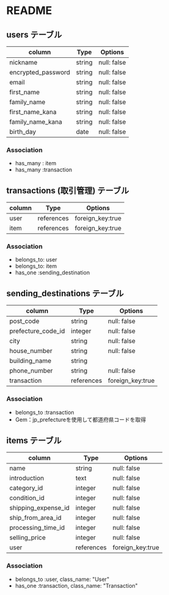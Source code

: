 # README

## users テーブル

| column             | Type   | Options     |
| -------------------| ------ | ----------- |
| nickname           | string | null: false |
| encrypted_password | string | null: false |
| email              | string | null: false |
| first_name         | string | null: false |
| family_name        | string | null: false |
| first_name_kana    | string | null: false |
| family_name_kana   | string | null: false |
| birth_day          | date   | null: false |


### Association 
- has_many : item
- has_many :transaction




## transactions (取引管理) テーブル
| column           | Type       | Options          |
| ---------------- | ---------- | ---------------- |
| user             | references | foreign_key:true |
| item             | references | foreign_key:true |

### Association 
- belongs_to: user
- belongs_to: item
- has_one :sending_destination


## sending_destinations テーブル
 
| column              | Type        | Options              |
| ----------------    | ------      | ------------         |
| post_code           | string      | null: false          |
| prefecture_code_id  | integer     | null: false          |
| city                | string      | null: false          |
| house_number        | string      | null: false          |
| building_name       | string      |                      |
| phone_number        | string      | null: false          |
| transaction         | references  | foreign_key:true     |


### Association 
- belongs_to :transaction
- Gem：jp_prefectureを使用して都道府県コードを取得

## items テーブル

| column              | Type   | Options               |
| ----------------    | ------ | ------------          |
| name                | string  | null: false          |
| introduction        | text    | null: false          |
| category_id         | integer | null: false          |
| condition_id        | integer | null: false          |
| shipping_expense_id | integer | null: false          |
| ship_from_area_id   | integer | null: false          |
| processing_time_id  | integer | null: false          |
| selling_price       | integer | null: false          |
| user                | references |foreign_key:true   |

### Association 
- belongs_to :user, class_name: "User"
- has_one :transaction, class_name: "Transaction"



